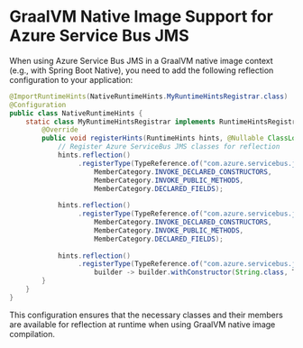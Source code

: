 # GraalVM Native Image Support for Azure Service Bus JMS

When using Azure Service Bus JMS in a GraalVM native image context (e.g., with Spring Boot Native), you need to add the following reflection configuration to your application:

```java
@ImportRuntimeHints(NativeRuntimeHints.MyRuntimeHintsRegistrar.class)
@Configuration
public class NativeRuntimeHints {
    static class MyRuntimeHintsRegistrar implements RuntimeHintsRegistrar {
        @Override
        public void registerHints(RuntimeHints hints, @Nullable ClassLoader classLoader) {
            // Register Azure ServiceBus JMS classes for reflection
            hints.reflection()
                 .registerType(TypeReference.of("com.azure.servicebus.jms.ServiceBusJmsConnectionFactory"),
                     MemberCategory.INVOKE_DECLARED_CONSTRUCTORS,
                     MemberCategory.INVOKE_PUBLIC_METHODS,
                     MemberCategory.DECLARED_FIELDS);
            
            hints.reflection()
                 .registerType(TypeReference.of("com.azure.servicebus.jms.ServiceBusJmsConnectionFactorySettings"),
                     MemberCategory.INVOKE_DECLARED_CONSTRUCTORS,
                     MemberCategory.INVOKE_PUBLIC_METHODS,
                     MemberCategory.DECLARED_FIELDS);
                     
            hints.reflection()
                 .registerType(TypeReference.of("com.azure.servicebus.jms.ServiceBusJmsConnectionFactory"),
                     builder -> builder.withConstructor(String.class, TypeReference.of("com.azure.servicebus.jms.ServiceBusJmsConnectionFactorySettings")));
        }
    }
}
```

This configuration ensures that the necessary classes and their members are available for reflection at runtime when using GraalVM native image compilation.